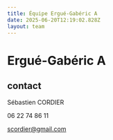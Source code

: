 ```yaml
---
title: Équipe Ergué-Gabéric A
date: 2025-06-20T12:19:02.828Z
layout: team
---
```


# Ergué-Gabéric A



## contact 

Sébastien CORDIER

06 22 74 86 11

scordier@gmail.com

